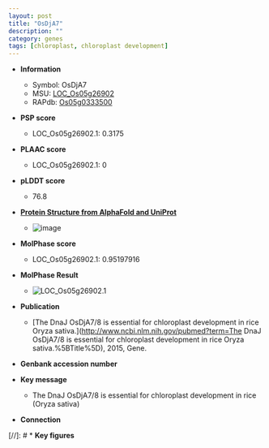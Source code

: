 ```yaml
---
layout: post
title: "OsDjA7"
description: ""
category: genes
tags: [chloroplast, chloroplast development]
---
```


* **Information**  
    + Symbol: OsDjA7  
    + MSU: [LOC_Os05g26902](http://rice.plantbiology.msu.edu/cgi-bin/ORF_infopage.cgi?orf=LOC_Os05g26902)  
    + RAPdb: [Os05g0333500](http://rapdb.dna.affrc.go.jp/viewer/gbrowse_details/irgsp1?name=Os05g0333500)  

* **PSP score**  
    + LOC_Os05g26902.1: 0.3175 

* **PLAAC score**  
    + LOC_Os05g26902.1: 0 

* **pLDDT score**
    + 76.8

* **[Protein Structure from AlphaFold and UniProt](https://www.uniprot.org/uniprotkb/P0DO01/entry#structure)**
    + ![image](https://ricepsp.github.io/images/P/AF-P0DO01-F1.png)

* **MolPhase score**
    + LOC_Os05g26902.1: 0.95197916

* **MolPhase Result**
    + ![LOC_Os05g26902.1](https://304243504.github.io/Pictures/LOC_Os05g/LOC_Os05g26902.1.png)

* **Publication**  
    + [The DnaJ OsDjA7/8 is essential for chloroplast development in rice Oryza sativa.](http://www.ncbi.nlm.nih.gov/pubmed?term=The DnaJ OsDjA7/8 is essential for chloroplast development in rice Oryza sativa.%5BTitle%5D), 2015, Gene.

* **Genbank accession number**  

* **Key message**  
    + The DnaJ OsDjA7/8 is essential for chloroplast development in rice (Oryza sativa)

* **Connection**  

[//]: # * **Key figures**  


